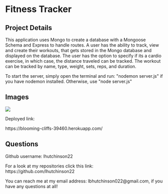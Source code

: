 <h1> Fitness Tracker</h1>

<h2>Project Details</h2>
<p>This application uses Mongo to create a database with a Mongoose Schema and Express to handle routes. A user has the ability to track, view and create their workouts, that gets stored in the Mongo database and displayed on the database. The user has the option to specify if its a cardio exercise, in which case, the distance traveled can be tracked. The workout can be tracked by name, type, weight, sets, reps, and duration.</p>

<p>To start the server, simply open the terminal and run: "nodemon server.js" if you have nodemon installed. Otherwise, use "node server.js"</p>

<h2>Images</h2>

<img src="fitnesstracker2.gif">

<p>Deployed link:</p>
<p>https://blooming-cliffs-39460.herokuapp.com/</p>

<h2>Questions</h2>
<p>Github username: lhutchinson22</p>
<p>For a look at my repositories click this link: https://github.com/lhutchinson22</p>
<p>You can reach me at my email address: lbhutchinson022@gmail.com, if you have any questions at all!</p>